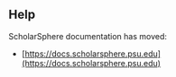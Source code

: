 ## Help

ScholarSphere documentation has moved:
-  [https://docs.scholarsphere.psu.edu](https://docs.scholarsphere.psu.edu)
